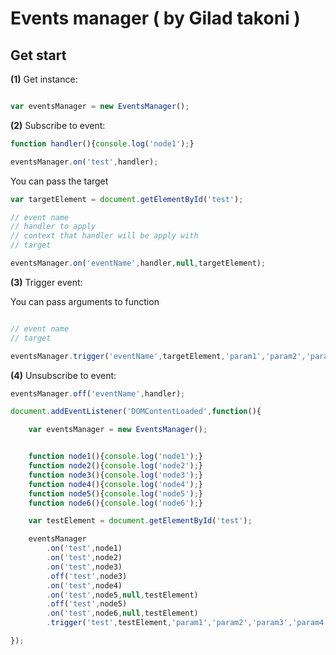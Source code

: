 # Events manager ( by Gilad takoni )

## Get start

**(1)** Get instance:
```javascript

var eventsManager = new EventsManager();

```

**(2)** Subscribe to event:

```javascript
function handler(){console.log('node1');}

eventsManager.on('test',handler);
```

You can pass the target
```javascript
var targetElement = document.getElementById('test');

// event name
// handler to apply
// context that handler will be apply with
// target 

eventsManager.on('eventName',handler,null,targetElement);
```

**(3)** Trigger event:

You can pass arguments to function

```javascript

// event name
// target 

eventsManager.trigger('eventName',targetElement,'param1','param2','param3','etc ...');
```

**(4)** Unsubscribe to event:
```javascript
eventsManager.off('eventName',handler);
```



```javascript
document.addEventListener('DOMContentLoaded',function(){

    var eventsManager = new EventsManager();


    function node1(){console.log('node1');}
    function node2(){console.log('node2');}
    function node3(){console.log('node3');}
    function node4(){console.log('node4');}
    function node5(){console.log('node5');}
    function node6(){console.log('node6');}

    var testElement = document.getElementById('test');

    eventsManager
        .on('test',node1)
        .on('test',node2)
        .on('test',node3)
        .off('test',node3)
        .on('test',node4)
        .on('test',node5,null,testElement)
        .off('test',node5)
        .on('test',node6,null,testElement)
        .trigger('test',testElement,'param1','param2','param3','param4','etc ...');

});
```
